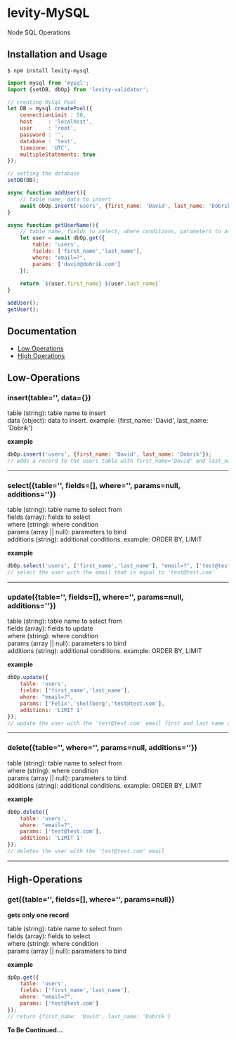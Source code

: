 # levity-MySQL
Node SQL Operations

## Installation and Usage

```
$ npm install levity-mysql
```

```javascript
import mysql from 'mysql';
import {setDB, dbOp} from 'levity-validator';

// creating MySql Pool
let DB = mysql.createPool({
	connectionLimit : 50,
	host     : 'localhost',
	user     : 'root',
	password : '',
	database : 'test',
	timezone: 'UTC',
	multipleStatements: true
});

// setting the database
setDB(DB);

async function addUser(){
	// table name, data to insert
	await dbOp.insert('users', {first_name: 'David', last_name: 'Dobrik', email: 'david@dobrik.com'});
}

async function getUserName(){
	// table name, fields to select, where conditions, parameters to assign
	let user = await dbOp.get({
		table: 'users',
		fields: ['first_name','last_name'],
		where: "email=?",
		params: ['david@dobrik.com']
	});
	
	return `${user.first_name} ${user.last_name}`
}

addUser();
getUser();
```

## Documentation

- [Low Operations](README.md#Low-Operations)
- [High Operations](README.md#High-operations)

## Low-Operations

### insert(table='', data={})

table (string): table name to insert<br>
data (object): data to insert. example: {first_name: 'David', last_name: 'Dobrik'}

**example**
```javascript
dbOp.insert('users', {first_name: 'David', last_name: 'Dobrik'});
// adds a record to the users table with first_name='David' and last_name='Dobrik'
```

<hr>

### select({table='', fields=[], where='', params=null, additions=''})

table (string): table name to select from<br>
fields (array): fields to select<br>
where (string): where condition<br>
params (array || null): parameters to bind<br>
additions (string): additional conditions. example: ORDER BY, LIMIT<br>

**example**
```javascript
dbOp.select('users', ['first_name','last_name'], "email=?", ['test@test.com'], 'LIMIT 1');
// select the user with the email that is equal to 'test@test.com'
```

<hr>

### update({table='', fields=[], where='', params=null, additions=''})

table (string): table name to select from<br>
fields (array): fields to update<br>
where (string): where condition<br>
params (array || null): parameters to bind<br>
additions (string): additional conditions. example: ORDER BY, LIMIT<br>

**example**
```javascript
dbOp.update({
	table: 'users',
	fields: ['first_name','last_name'],
	where: "email=?",
	params: ['Felix','shellberg','test@test.com'],
	additions: 'LIMIT 1'
});
// update the user with the 'test@test.com' email first and last name to felix shellberg
```

<hr>

### delete({table='', where='', params=null, additions=''})

table (string): table name to select from<br>
where (string): where condition<br>
params (array || null): parameters to bind<br>
additions (string): additional conditions. example: ORDER BY, LIMIT<br>

**example**
```javascript
dbOp.delete({
	table: 'users',
	where: "email=?",
	params: ['test@test.com'],
	additions: 'LIMIT 1'
});
// deletes the user with the 'test@test.com' email
```

<hr>

## High-Operations

### get({table='', fields=[], where='', params=null})

**gets only one record**

table (string): table name to select from<br>
fields (array): fields to select<br>
where (string): where condition<br>
params (array || null): parameters to bind<br>

**example**
```javascript
dpOp.get({
	table: 'users',
	fields: ['first_name','last_name'],
	where: "email=?",
	params: ['test@test.com']
});
// return {first_name: 'David', last_name: 'Dobrik'}
```

**To Be Continued...**